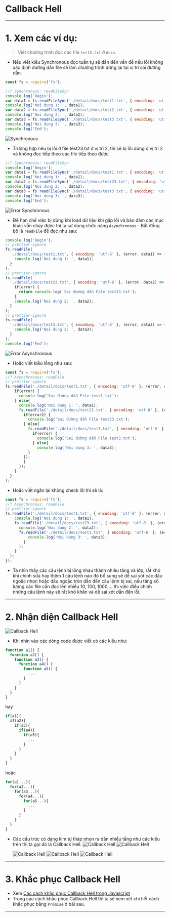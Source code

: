 # Callback Hell

---

# 1. Xem các ví dụ:

> Viết chương trình đọc các file `testX.txt` ở `docs`.

- Nếu viết kiểu Synchronous đọc tuần tự sẽ dẫn đến vấn đề nếu lỗi không xác định đường dẫn file sẽ làm chương trình dừng lại tại vị trí sai đường dẫn.

```js
const fs = require('fs');

//? Synchronous: readFileSyn
console.log('Begin');
var data1 = fs.readFileSync('./detail/docs/test1.txt', { encoding: 'utf-8' });
console.log('Noi dung 1: ', data1);
var data2 = fs.readFileSync('./detail/docs/test2.txt', { encoding: 'utf-8' });
console.log('Noi dung 2: ', data2);
var data3 = fs.readFileSync('./detail/docs/test3.txt', { encoding: 'utf-8' });
console.log('Noi dung 3: ', data3);
console.log('End');
```

![Synchronous](./images/001.png 'Synchronous')

- Trường hợp nếu bị lỗi ở file test23.txt ở vị trí 2, thì sẽ bị lỗi dừng ở vị trí 2 và không đọc tiếp theo các file tiếp theo được.

```js
//? Synchronous: readFileSyn
console.log('Begin');
var data1 = fs.readFileSync('./detail/docs/test1.txt', { encoding: 'utf-8' });
console.log('Noi dung 1: ', data1);
var data2 = fs.readFileSync('./detail/docs/test23.txt', { encoding: 'utf-8' });
console.log('Noi dung 2: ', data2);
var data3 = fs.readFileSync('./detail/docs/test3.txt', { encoding: 'utf-8' });
console.log('Noi dung 3: ', data3);
console.log('End');
```

![Error Synchronous](./images/002.png 'Error Synchronous')

- Để hạn chế việc bị dừng khi load dữ liệu khi gặp lỗi và bảo đảm các mục khác vẫn chạy được thì ta sử dụng chức năng `Asynchronous` - Bất đồng bộ là `readFile` để đọc như sau:

```js
console.log('Begin');
// prettier-ignore
fs.readFile(
  './detail/docs/test1.txt', { encoding: 'utf-8' }, (error, data1) => {
    console.log('Noi dung 1: ', data1);
  }
);
// prettier-ignore
fs.readFile(
  './detail/docs/test23.txt', { encoding: 'utf-8' }, (error, data2) => {
    if(error) {
      return console.log('Sai đường dẫn File test23.txt');
    }
    console.log('Noi dung 2: ', data2);
  }
);
// prettier-ignore
fs.readFile(
  './detail/docs/test3.txt', { encoding: 'utf-8' }, (error, data3) => {
    console.log('Noi dung 3: ', data3);
  }
);
console.log('End');
```

![Error Asynchronous](./images/003.png 'Error Asynchronous')

- Hoặc viết kiểu lồng như sau:

```js
const fs = require('fs');
//? Asynchronous: readFile
// prettier-ignore
fs.readFile('./detail/docs/test1.txt', { encoding: 'utf-8' }, (error, data1) => {
    if(error) {
      console.log('Sai đường dẫn File test1.txt');
    } else{
      console.log('Noi dung 1: ', data1);
      fs.readFile('./detail/docs/test23.txt', { encoding: 'utf-8' }, (error2, data2) => {
        if(error2) {
          console.log('Sai đường dẫn File test23.txt');
        } else{ 
          fs.readFile('./detail/docs/test3.txt', { encoding: 'utf-8' }, (error3, data3) => {
            if(error) {
              console.log('Sai đường dẫn File test3.txt');
            } else{
              console.log('Noi dung 3: ', data3);
          }
        });
        }
      });
    }
  }
);
```

- Hoặc viết ngắn lại không check lỗi thì sẽ là:

```js
const fs = require('fs');
//? Asynchronous: readFile
// prettier-ignore
fs.readFile('./detail/docs/test1.txt', { encoding: 'utf-8' }, (error, data1) => {
    console.log('Noi dung 1: ', data1);
    fs.readFile('./detail/docs/test23.txt', { encoding: 'utf-8' }, (error2, data2) => {
      console.log('Noi dung 2: ', data2);
      fs.readFile('./detail/docs/test3.txt', { encoding: 'utf-8' }, (error3, data3) => {
          console.log('Noi dung 3: ', data3);
        }
      );
    }
  );
});
```

- Ta nhìn thấy các câu lệnh bị lồng nhau thành nhiều tầng và lớp, rất khó khi chỉnh sửa hay thêm 1 câu lệnh nào đó bổ sung sẽ dễ sai xót các dấu ngoặc nhọn hoặc dấu ngoặc tròn dẫn đến câu lệnh bị sai, nếu tăng số lượng các file cần đọc lên nhiều 10, 100, 1000,... thì việc điều chỉnh những câu lệnh này sẽ rất khó khăn và dễ sai xót dẫn đến lỗi.

---

# 2. Nhận diện Callback Hell

![Callback Hell](./images/hell03.png 'Callback Hell 3')

- Khi nhìn vào các dòng code được viết có các kiểu như:

```js
function a1() {
  function a2() {
    function a3() {
      function a4() {
        function a5() {
          ...
        }
      }
    }
  }
}
```

hay

```js
if(a1){
  if(a2){
    if(a3){
      if(a4){
        if(a5){
          ...
        }
      }
    }
  }
}
```

hoặc

```js
for(a1...){
  for(a2...){
    for(a3...){
      for(a4...){
        for(a5...){
          ...
        }
      }
    }
  }
}

```

- Các cấu trúc có dạng kim tự tháp nhọn ra dần nhiều tầng như các kiểu trên thì ta gọi đó là Callback Hell.
  ![Callback Hell](./images/hell01.png 'Callback Hell 1')
  ![Callback Hell](./images/hell02.png 'Callback Hell 2')

  ![Callback Hell](./images/hell04.png 'Callback Hell 4')
  ![Callback Hell](./images/hell05.png 'Callback Hell 5')
  ![Callback Hell](./images/hell06.png 'Callback Hell 6')

---

# 3. Khắc phục Callback Hell

- Xem [Các cách khắc phục Callback Hell trong Javascript](resolve-callback-hell.md)
- Trong các cách khắc phục Callback Hell thì ta sẽ xem xét chi tiết cách khắc phục bằng `Promise` ở bài sau.

---
